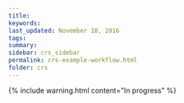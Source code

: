 ```yaml
---
title:  
keywords: 
last_updated: November 18, 2016
tags: 
summary: 
sidebar: crs_sidebar
permalink: crs-example-workflow.html
folder: crs
---
```


{% include warning.html content="In progress" %}

